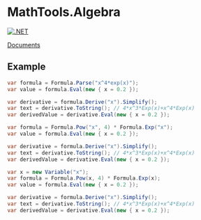 # MathTools.Algebra
[![.NET](https://github.com/kasancode/MathTools.Algebra/actions/workflows/dotnet.yml/badge.svg)](https://github.com/kasancode/MathTools.Algebra/actions/workflows/dotnet.yml)

[Documents](https://kasancode.github.io/MathTools.Algebra/)

## Example

```c#
var formula = Formula.Parse("x^4*exp(x)");
var value = formula.Eval(new { x = 0.2 });

var derivative = formula.Derive("x").Simplify();
var text = derivative.ToString(); // 4*x^3*Exp(x)+x^4*Exp(x)
var derivedValue = derivative.Eval(new { x = 0.2 });
```

```c#
var formula = Formula.Pow("x", 4) * Formula.Exp("x");
var value = formula.Eval(new { x = 0.2 });

var derivative = formula.Derive("x").Simplify();
var text = derivative.ToString(); // 4*x^3*Exp(x)+x^4*Exp(x)
var derivedValue = derivative.Eval(new { x = 0.2 });
```

```c#
var x = new Variable("x");
var formula = Formula.Pow(x, 4) * Formula.Exp(x);
var value = formula.Eval(new { x = 0.2 });

var derivative = formula.Derive("x").Simplify();
var text = derivative.ToString(); // 4*x^3*Exp(x)+x^4*Exp(x)
var derivedValue = derivative.Eval(new { x = 0.2 });
```

